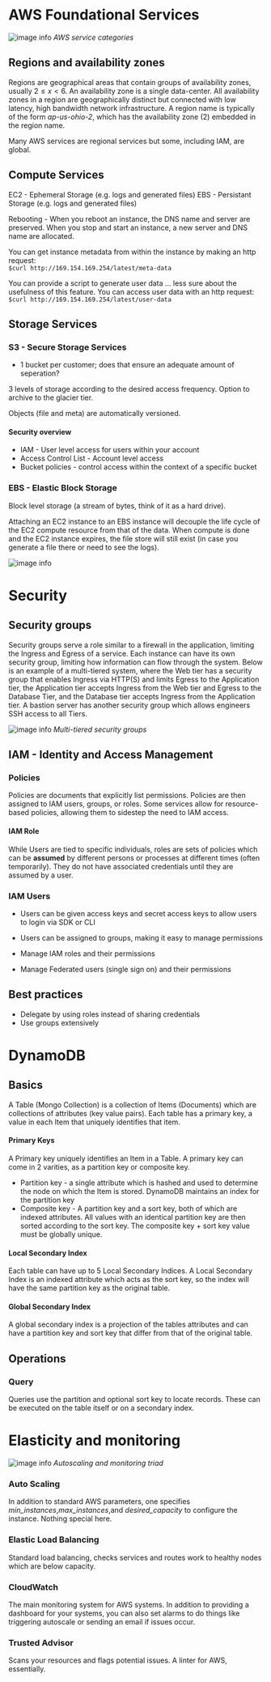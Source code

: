 # AWS Foundational Services
![image info](./images/Service_categories.png)
*AWS service categories*

## Regions and availability zones
Regions are geographical areas that contain groups of availability zones, usually $2 \leq x \lt 6$.  An availability zone is a single data-center.  All availability zones in a region are geographically distinct but connected with low latency, high bandwidth network infrastructure.  A region name is typically of the form *ap-us-ohio-2*, which has the availability zone (2) embedded in the region name.

Many AWS services are regional services but some, including IAM, are global.

## Compute Services
EC2 - Ephemeral Storage (e.g. logs and generated files)
EBS - Persistant Storage (e.g. logs and generated files)

Rebooting - When you reboot an instance, the DNS name and server are preserved.  When you stop and start an instance, a new server and DNS name are allocated.

You can get instance metadata from within the instance by making an http request:<br>
`$curl http://169.154.169.254/latest/meta-data`

You can provide a script to generate user data ... less sure about the usefulness of this feature.  You can access user data with an http request:<br>
`$curl http://169.154.169.254/latest/user-data`


## Storage Services
### S3 - Secure Storage Services
- 1 bucket per customer; does that ensure an adequate amount of seperation?

3 levels of storage according to the desired access frequency.  Option to archive to the glacier tier.

Objects (file and meta) are automatically versioned.

#### Security overview
- IAM - User level access for users within your account
- Access Control List - Account level access
- Bucket policies - control access within the context of a specific bucket


### EBS - Elastic Block Storage
Block level storage (a stream of bytes, think of it as a hard drive).

Attaching an EC2 instance to an EBS instance will decouple the life cycle of the EC2 compute resource from that of the data.  When compute is done and the EC2 instance expires, the file store will still exist (in case you generate a file there or need to see the logs).

![image info](./images/EBS_lifecycle.png)


# Security

## Security groups
Security groups serve a role similar to a firewall in the application, limiting the Ingress and Egress of a service. Each instance can have its own security group, limiting how information can flow through the system.  Below is an example of a multi-tiered system, where the Web tier has a security group that enables Ingress via HTTP(S) and limits Egress to the Application tier, the Application tier accepts Ingress from the Web tier and Egress to the Database Tier, and the Database tier accepts Ingress from the Application tier.  A bastion server has another security group which allows engineers SSH access to all Tiers.

![image info](./images/security_groups.png)
*Multi-tiered security groups*

## IAM - Identity and Access Management

### Policies
Policies are documents that explicitly list permissions.  Policies are then assigned to IAM users, groups, or roles.  Some services allow for resource-based policies, allowing them to sidestep the need to IAM access.

#### IAM Role
While Users are tied to specific individuals, roles are sets of policies which can be **assumed** by different persons or processes at different times (often temporarily).  They do not have associated credentials until they are assumed by a user.

### IAM Users
- Users can be given access keys and secret access keys to allow users to login via SDK or CLI
- Users can be assigned to groups, making it easy to manage permissions


- Manage IAM roles and their permissions
- Manage Federated users (single sign on) and their permissions

## Best practices
- Delegate by using roles instead of sharing credentials
- Use groups extensively


# DynamoDB
## Basics
A Table (Mongo Collection) is a collection of Items (Documents) which are collections of attributes (key value pairs). Each table has a primary key, a value in each Item that uniquely identifies that item.

#### Primary Keys
A Primary key uniquely identifies an Item in a Table.  A primary key can come in 2 varities, as a partition key or composite key.
- Partition key - a single attribute which is hashed and used to determine the node on which the Item is stored.  DynamoDB maintains an index for the partition key
- Composite key - A partition key and a sort key, both of which are indexed attributes.  All values with an identical partition key are then sorted according to the sort key.  The composite key + sort key value must be globally unique.

#### Local Secondary Index
Each table can have up to 5 Local Secondary Indices.  A Local Secondary Index is an indexed attribute which acts as the sort key, so the index will have the same partition key as the original table.
#### Global Secondary Index
A global secondary index is a projection of the tables attributes and can have a partition key and sort key that differ from that of the original table.

## Operations
### Query
Queries use the partition and optional sort key to locate records.  These can be executed on the table itself or on a secondary index.

# Elasticity and monitoring
![image info](./images/scaling_triad.png)
*Autoscaling and monitoring triad*

### Auto Scaling
In addition to standard AWS parameters, one specifies *min_instances*,*max_instances*,and *desired_capacity* to configure the instance.  Nothing special here.

### Elastic Load Balancing
Standard load balancing, checks services and routes work to healthy nodes which are below capacity.

### CloudWatch
The main monitoring system for AWS systems.  In addition to providing a dashboard for your systems, you can also set alarms to do things like triggering autoscale or sending an email if issues occur.

### Trusted Advisor
Scans your resources and flags potential issues.  A linter for AWS, essentially.